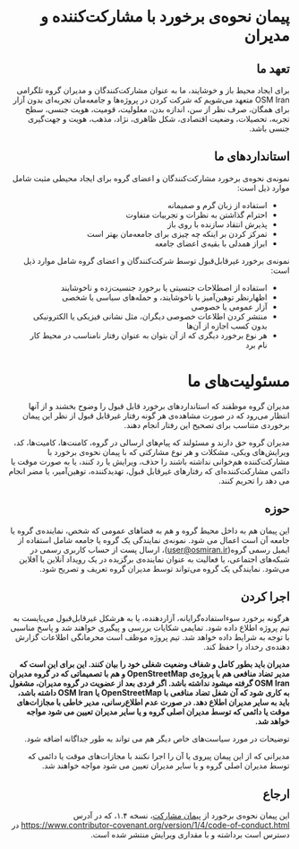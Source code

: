 <div dir=rtl>

# پیمان نحوه‌ی برخورد با مشارکت‌کننده و مدیران


## تعهد ما

برای ایجاد محیط باز و خوشایند، ما به عنوان مشارکت‌کنندگان و مدیران گروه تلگرامی OSM Iran متعهد می‌شویم که شرکت کردن در پروژه‌ها و جامعه‌مان تجربه‌ای بدون آزار برای همگان، صرف نظر از سن، اندازه بدن، معلولیت، قومیت، هویت جنسی، سطح تجربه، تحصیلات، وضعیت اقتصادی، شکل ظاهری، نژاد، مذهب، هویت و جهت‌گیری جنسی باشد.

## استانداردهای ما

نمونه‌ی نحوه‌ی برخورد مشارکت‌کنندگان و اعضای گروه برای ایجاد محیطی مثبت شامل موارد ذیل است:

* استفاده از زبان گرم و صمیمانه
* احترام گذاشتن به نظرات و تجربیات متفاوت
* پذیرش انتقاد سازنده با روی باز
* تمرکز کردن بر اینکه چه چیزی برای جامعه‌مان بهتر است
* ابراز همدلی با بقیه‌ی اعضای جامعه

نمونه‌ی برخورد غیرقابل‌قبول توسط شرکت‌کنندگان و اعضای گروه شامل موارد ذیل است:

* استفاده از اصطلاحات جنسیتی یا برخورد جنسیت‌زده و ناخوشایند
* اظهار‌نظر توهین‌آمیز یا ناخوشایند، و حمله‌های سیاسی یا شخصی
* آزار عمومی یا خصوصی
* منتشر کردن اطلاعات خصوصی دیگران، مثل نشانی فیزیکی یا الکترونیکی بدون کسب اجازه از آن‌ها
* هر نوع برخورد دیگری که از آن بتوان به عنوان رفتار نامناسب در محیط کار نام برد

# مسئولیت‌های ما

مدیران گروه موظفند که استانداردهای برخورد قابل قبول را وضوح بخشند و از آنها انتظار می‌رود که در صورت مشاهده‌ی هر گونه رفتار غیرقابل قبول از نظر این پیمان برخوردی متناسب برای تصحیح این رفتار انجام دهند.

مدیران گروه حق دارند و مسئولند که پیام‌های ارسالی در گروه، کامنت‌ها، کامیت‌ها، کد، ویرایش‌های ویکی، مشکلات و هر نوع مشارکتی که با پیمان نحوه‌ی برخورد با مشارکت‌کننده هم‌خوانی نداشته باشند را حذف، ویرایش یا رد کنند، یا به صورت موقت یا دائمی مشارکت‌کننده‌ای که رفتارهای غیرقابل قبول، تهدیدکننده، توهین‌آمیر، یا مضر انجام می دهد را تحریم کنند.

## حوزه

این پیمان هم به داخل محیط گروه و هم به فضاهای عمومی که شخص، نماینده‌ی گروه یا جامعه آن است اعمال می شود. نمونه‌ی نمایندگی یک گروه یا جامعه شامل استفاده از ایمیل رسمی گروه(user@osmiran.ir)، ارسال پست از حساب کاربری رسمی در شبکه‌های اجتماعی، یا فعالیت به عنوان نماینده‌ی برگزیده در یک رویداد آنلاین یا آفلاین می‌شود. نمایندگی یک گروه می‌تواند توسط مدیران گروه تعریف و تصریح شود.

## اجرا کردن

هرگونه برخورد سوءاستفاده‌گرایانه، آزاردهنده، یا به هرشکل غیرقابل‌قبول می‌بایست به تیم پروژه اطلاع داده شود. تمایمی شکایات بررسی و پیگیری خواهند شد و پاسخ مناسبی با توجه به شرایط داده خواهد شد. تیم پروژه موظف است محرمانگی اطلاعات گزارش دهنده‌ی رخداد را حفظ کند.

<b> مدیران باید بطور کامل و شفاف وضعیت شغلی خود را بیان کنند. این برای این است که مدیر تضاد منافعی هم با پروژه‌ی OpenStreetMap و هم با تصمیماتی که در گروه مدیران OSM Iran گرفته میشود نداشته باشد.
اگر فردی بعد از عضویت در گروه مدیران، مشغول به کاری شود که آن شغل تضاد منافعی با OpenStreetMap یا OSM Iran داشته باشد، باید به سایر مدیران اطلاع دهد. در صورت عدم اطلاع‌رسانی، مدیر خاطی با مجازات‌های موقت یا دائمی که توسط مدیران اصلی گروه و یا سایر مدیران تعیین می شود مواجه خواهد شد.  </b> 

توضیحات در مورد سیاست‌های خاص دیگر هم می تواند به طور جداگانه اضافه شود.

 مدیرانی که از این پیمان پیروی یا آن را اجرا نکنند با مجازات‌های موقت یا دائمی که توسط مدیران اصلی گروه و یا سایر مدیران تعیین می شود مواجه خواهند شد.

## ارجاع

این پیمان نحوه‌ی برخورد از [پیمان مشارکت](https://www.contributor-covenant.org/)، نسخه ۱.۴، که در آدرس
https://www.contributor-covenant.org/version/1/4/code-of-conduct.html در دسترس است
برداشته و با مقداری ویرایش منتشر شده است.
